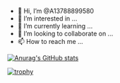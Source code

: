 - 👋 Hi, I’m @A13788899580
- 👀 I’m interested in ...
- 🌱 I’m currently learning ...
- 💞️ I’m looking to collaborate on ...
- 📫 How to reach me ...

<!---
A13788899580/A13788899580 is a ✨ special ✨ repository because its `README.md` (this file) appears on your GitHub profile.
You can click the Preview link to take a look at your changes.
--->
[![Anurag's GitHub stats](https://github-readme-stats.vercel.app/api?username=A13788899580)](https://github.com/anuraghazra/github-readme-stats)

[![trophy](https://github-profile-trophy.vercel.app/?username=A13788899580)](https://github.com/ryo-ma/github-profile-trophy)
